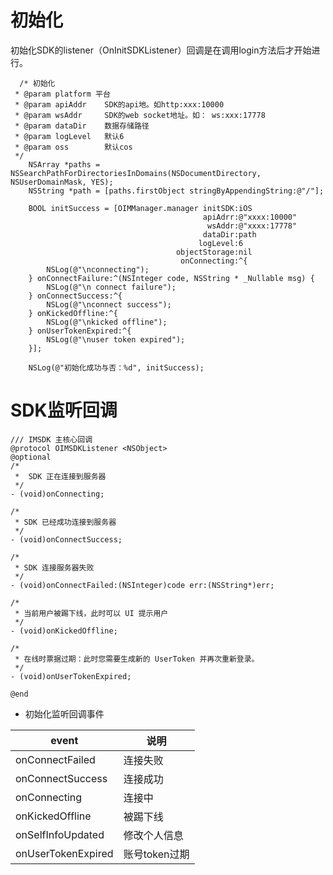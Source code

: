 # 初始化

初始化SDK的listener（OnInitSDKListener）回调是在调用login方法后才开始进行。

```objc
  /* 初始化
 * @param platform 平台
 * @param apiAddr    SDK的api地。如http:xxx:10000
 * @param wsAddr     SDK的web socket地址。如： ws:xxx:17778
 * @param dataDir    数据存储路径
 * @param logLevel   默认6
 * @param oss        默认cos
 */
    NSArray *paths = NSSearchPathForDirectoriesInDomains(NSDocumentDirectory, NSUserDomainMask, YES);
    NSString *path = [paths.firstObject stringByAppendingString:@"/"];
    
    BOOL initSuccess = [OIMManager.manager initSDK:iOS
                                           apiAdrr:@"xxxx:10000"
                                            wsAddr:@"xxxx:17778"
                                           dataDir:path
                                          logLevel:6
                                     objectStorage:nil
                                      onConnecting:^{
        NSLog(@"\nconnecting");
    } onConnectFailure:^(NSInteger code, NSString * _Nullable msg) {
        NSLog(@"\n connect failure");
    } onConnectSuccess:^{
        NSLog(@"\nconnect success");
    } onKickedOffline:^{
        NSLog(@"\nkicked offline");
    } onUserTokenExpired:^{
        NSLog(@"\nuser token expired");
    }];
    
    NSLog(@"初始化成功与否：%d", initSuccess);

```

# SDK监听回调
```objc
/// IMSDK 主核心回调
@protocol OIMSDKListener <NSObject>
@optional
/*
 *  SDK 正在连接到服务器
 */
- (void)onConnecting;

/*
 * SDK 已经成功连接到服务器
 */
- (void)onConnectSuccess;

/*
 * SDK 连接服务器失败
 */
- (void)onConnectFailed:(NSInteger)code err:(NSString*)err;

/*
 * 当前用户被踢下线，此时可以 UI 提示用户
 */
- (void)onKickedOffline;

/*
 * 在线时票据过期：此时您需要生成新的 UserToken 并再次重新登录。
 */
- (void)onUserTokenExpired;

@end
```

- 初始化监听回调事件

| event              | 说明          |
| ------------------ | ------------- |
| onConnectFailed    | 连接失败      |
| onConnectSuccess   | 连接成功      |
| onConnecting       | 连接中        |
| onKickedOffline    | 被踢下线      |
| onSelfInfoUpdated  | 修改个人信息  |
| onUserTokenExpired | 账号token过期 |
